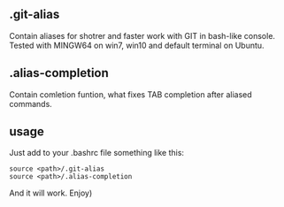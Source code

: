 
## .git-alias

Contain aliases for shotrer and faster work with GIT in bash-like console.  
Tested with MINGW64 on win7, win10 and default terminal on Ubuntu.


## .alias-completion

Contain comletion funtion, what fixes TAB completion after aliased commands.  

## usage
Just add to your .bashrc file something like this:

```
source <path>/.git-alias
source <path>/.alias-completion
```

And it will work. Enjoy) 



